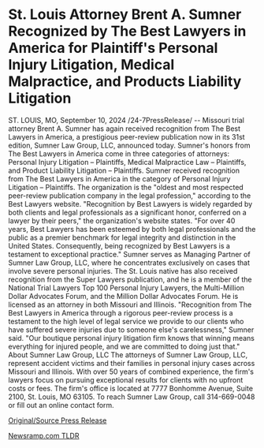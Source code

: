 # St. Louis Attorney Brent A. Sumner Recognized by The Best Lawyers in America for Plaintiff's Personal Injury Litigation, Medical Malpractice, and Products Liability Litigation

ST. LOUIS, MO, September 10, 2024 /24-7PressRelease/ -- Missouri trial attorney Brent A. Sumner has again received recognition from The Best Lawyers in America, a prestigious peer-review publication now in its 31st edition, Sumner Law Group, LLC, announced today.   Sumner's honors from The Best Lawyers in America come in three categories of attorneys: Personal Injury Litigation – Plaintiffs, Medical Malpractice Law – Plaintiffs, and Product Liability Litigation – Plaintiffs.  Sumner received recognition from The Best Lawyers in America in the category of Personal Injury Litigation – Plaintiffs. The organization is the "oldest and most respected peer-review publication company in the legal profession," according to the Best Lawyers website.   "Recognition by Best Lawyers is widely regarded by both clients and legal professionals as a significant honor, conferred on a lawyer by their peers," the organization's website states. "For over 40 years, Best Lawyers has been esteemed by both legal professionals and the public as a premier benchmark for legal integrity and distinction in the United States. Consequently, being recognized by Best Lawyers is a testament to exceptional practice."  Sumner serves as Managing Partner of Sumner Law Group, LLC, where he concentrates exclusively on cases that involve severe personal injuries. The St. Louis native has also received recognition from the Super Lawyers publication, and he is a member of the National Trial Lawyers Top 100 Personal Injury Lawyers, the Multi-Million Dollar Advocates Forum, and the Million Dollar Advocates Forum. He is licensed as an attorney in both Missouri and Illinois.  "Recognition from The Best Lawyers in America through a rigorous peer-review process is a testament to the high level of legal service we provide to our clients who have suffered severe injuries due to someone else's carelessness," Sumner said. "Our boutique personal injury litigation firm knows that winning means everything for injured people, and we are committed to doing just that."  About Sumner Law Group, LLC   The attorneys of Sumner Law Group, LLC, represent accident victims and their families in personal injury cases across Missouri and Illinois. With over 50 years of combined experience, the firm's lawyers focus on pursuing exceptional results for clients with no upfront costs or fees. The firm's office is located at 7777 Bonhomme Avenue, Suite 2100, St. Louis, MO 63105. To reach Sumner Law Group, call 314-669-0048 or fill out an online contact form. 

[Original/Source Press Release](https://www.24-7pressrelease.com/press-release/514164/st-louis-attorney-brent-a-sumner-recognized-by-the-best-lawyers-in-america-for-plaintiffs-personal-injury-litigation-medical-malpractice-and-products-liability-litigation) 

[Newsramp.com TLDR](https://newsramp.com/None) 